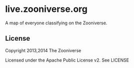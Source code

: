 live.zooniverse.org
===

A map of everyone classifying on the Zooniverse.


## License

Copyright 2013,2014 The Zooniverse

Licensed under the Apache Public License v2. See LICENSE
